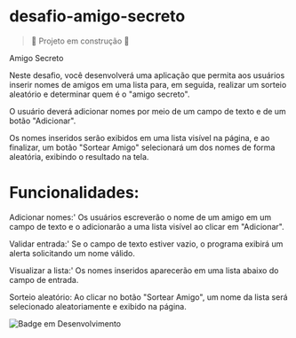 # desafio-amigo-secreto
> :construction: Projeto em construção :construction:

Amigo Secreto

Neste desafio, você desenvolverá uma aplicação que permita aos usuários inserir nomes de amigos em uma lista para, em seguida, realizar um sorteio aleatório e determinar quem é o "amigo secreto".

O usuário deverá adicionar nomes por meio de um campo de texto e de um botão "Adicionar".

Os nomes inseridos serão exibidos em uma lista visível na página, e ao finalizar, um botão "Sortear Amigo" selecionará um dos nomes de forma aleatória, exibindo o resultado na tela.

# Funcionalidades:

Adicionar nomes:' Os usuários escreverão o nome de um amigo em um campo de texto e o adicionarão a uma lista visível ao clicar em "Adicionar".

Validar entrada:' Se o campo de texto estiver vazio, o programa exibirá um alerta solicitando um nome válido.

Visualizar a lista:' Os nomes inseridos aparecerão em uma lista abaixo do campo de entrada.

Sorteio aleatório: Ao clicar no botão "Sortear Amigo", um nome da lista será selecionado aleatoriamente e exibido na página.





![Badge em Desenvolvimento](http://img.shields.io/static/v1?label=STATUS&message=EM%20DESENVOLVIMENTO&color=GREEN&style=for-the-badge)

